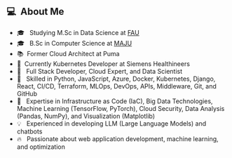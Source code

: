 <h2> 💻 &nbsp;About Me </h2>
<ul>
    <li>🎓 &nbsp; Studying M.Sc in Data Science at <a href="https://www.fau.eu/">FAU</a></li>
    <li>🎓 &nbsp; B.Sc in Computer Science at <a href="https://jinnah.edu/">MAJU</a></li>
    <li>📚&nbsp; Former Cloud Architect at Puma</li>
    <li>🚀&nbsp; Currently Kubernetes Developer at Siemens Healthineers</li>
    <li>👑 &nbsp; Full Stack Developer, Cloud Expert, and Data Scientist</li>
    <li>🔧 &nbsp; Skilled in Python, JavaScript, Azure, Docker, Kubernetes, Django, React, CI/CD, Terraform, MLOps, DevOps, APIs, Middleware, Git, and GitHub</li>
    <li>🌟 &nbsp; Expertise in Infrastructure as Code (IaC), Big Data Technologies, Machine Learning (TensorFlow, PyTorch), Cloud Security, Data Analysis (Pandas, NumPy), and Visualization (Matplotlib)</li>
    <li>💡 &nbsp; Experienced in developing LLM (Large Language Models) and chatbots</li>
    <li>🔥 &nbsp; Passionate about web application development, machine learning, and optimization</li>
</ul>
